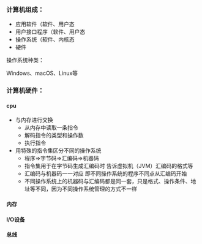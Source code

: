 ### 计算机组成：

- 应用软件（软件、用户态
- 用户接口程序（软件、用户态
- 操作系统（软件、内核态
- 硬件



操作系统种类：

Windows、macOS、Linux等



### 计算机硬件：

#### cpu

- 与内存进行交换
  - 从内存中读取一条指令
  - 解码指令的类型和操作数 
  - 执行指令
- 用特殊的指令集区分不同的操作系统
  - 程序=>字节码=>汇编码=>机器码
  - 指令集用于在字节码生成汇编码时 告诉虚拟机（JVM）汇编码的格式等
  - 汇编码与机器码一一对应 即不同操作系统的程序不同点从汇编码开始
  - 不同操作系统上的机器码与汇编码都是同一套，只是格式、操作条件、地址等不同，因为不同操作系统管理的方式不一样





#### 内存





#### I/O设备



#### 总线